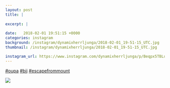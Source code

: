```yaml
---
layout: post
title: |
  
excerpt: |
    
date:   2018-02-01 19:51:15 +0000
categories: instagram
background: /instagram/dynamixherrljunga/2018-02-01_19-51-15_UTC.jpg
thumbnail: /instagram/dynamixherrljunga/2018-02-01_19-51-15_UTC.jpg

instagram_url: https://www.instagram.com/dynamixherrljunga/p/Beqpx5TBLu8
---
```

[#oupa](https://www.instagram.com/explore/tags/oupa/) [#bjj](https://www.instagram.com/explore/tags/bjj/) [#escapefrommount](https://www.instagram.com/explore/tags/escapefrommount/)



<img src='{{ site.baseurl }}/instagram/dynamixherrljunga/2018-02-01_19-51-15_UTC.jpg' class='img-fluid' />
